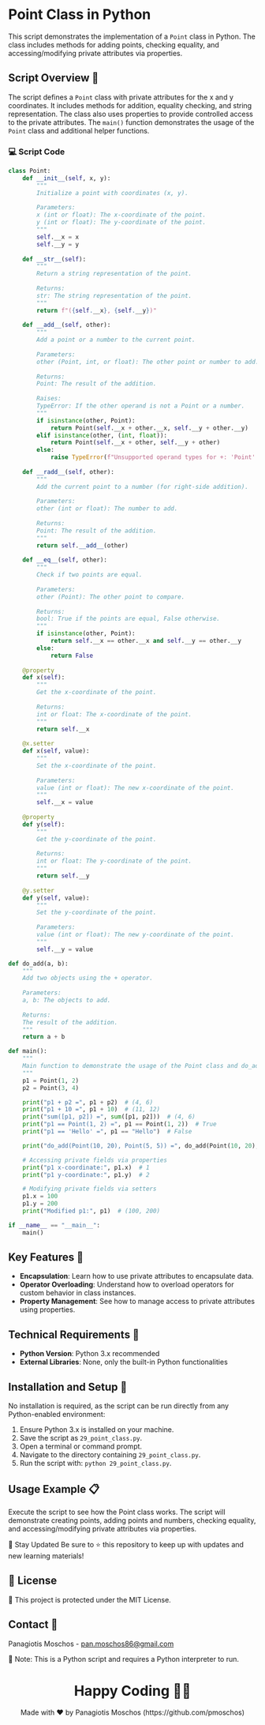 # Point Class in Python

This script demonstrates the implementation of a `Point` class in Python. The class includes methods for adding points, checking equality, and accessing/modifying private attributes via properties.

## Script Overview 📘

The script defines a `Point` class with private attributes for the x and y coordinates. It includes methods for addition, equality checking, and string representation. The class also uses properties to provide controlled access to the private attributes. The `main()` function demonstrates the usage of the `Point` class and additional helper functions.

### :computer: Script Code

```python
class Point:
    def __init__(self, x, y):
        """
        Initialize a point with coordinates (x, y).
        
        Parameters:
        x (int or float): The x-coordinate of the point.
        y (int or float): The y-coordinate of the point.
        """
        self.__x = x
        self.__y = y
    
    def __str__(self):
        """
        Return a string representation of the point.
        
        Returns:
        str: The string representation of the point.
        """
        return f"({self.__x}, {self.__y})"
    
    def __add__(self, other):
        """
        Add a point or a number to the current point.
        
        Parameters:
        other (Point, int, or float): The other point or number to add.
        
        Returns:
        Point: The result of the addition.
        
        Raises:
        TypeError: If the other operand is not a Point or a number.
        """
        if isinstance(other, Point):
            return Point(self.__x + other.__x, self.__y + other.__y)
        elif isinstance(other, (int, float)):
            return Point(self.__x + other, self.__y + other)
        else:
            raise TypeError(f"Unsupported operand types for +: 'Point' and {type(other).__name__}")
    
    def __radd__(self, other):
        """
        Add the current point to a number (for right-side addition).
        
        Parameters:
        other (int or float): The number to add.
        
        Returns:
        Point: The result of the addition.
        """
        return self.__add__(other)
    
    def __eq__(self, other):
        """
        Check if two points are equal.
        
        Parameters:
        other (Point): The other point to compare.
        
        Returns:
        bool: True if the points are equal, False otherwise.
        """
        if isinstance(other, Point):
            return self.__x == other.__x and self.__y == other.__y
        else:
            return False
    
    @property
    def x(self):
        """
        Get the x-coordinate of the point.
        
        Returns:
        int or float: The x-coordinate of the point.
        """
        return self.__x
    
    @x.setter
    def x(self, value):
        """
        Set the x-coordinate of the point.
        
        Parameters:
        value (int or float): The new x-coordinate of the point.
        """
        self.__x = value
    
    @property
    def y(self):
        """
        Get the y-coordinate of the point.
        
        Returns:
        int or float: The y-coordinate of the point.
        """
        return self.__y
    
    @y.setter
    def y(self, value):
        """
        Set the y-coordinate of the point.
        
        Parameters:
        value (int or float): The new y-coordinate of the point.
        """
        self.__y = value

def do_add(a, b):
    """
    Add two objects using the + operator.
    
    Parameters:
    a, b: The objects to add.
    
    Returns:
    The result of the addition.
    """
    return a + b

def main():
    """
    Main function to demonstrate the usage of the Point class and do_add function.
    """
    p1 = Point(1, 2)
    p2 = Point(3, 4)

    print("p1 + p2 =", p1 + p2)  # (4, 6)
    print("p1 + 10 =", p1 + 10)  # (11, 12)
    print("sum([p1, p2]) =", sum([p1, p2]))  # (4, 6)
    print("p1 == Point(1, 2) =", p1 == Point(1, 2))  # True
    print("p1 == 'Hello' =", p1 == "Hello")  # False

    print("do_add(Point(10, 20), Point(5, 5)) =", do_add(Point(10, 20), Point(5, 5)))  # (15, 25)

    # Accessing private fields via properties
    print("p1 x-coordinate:", p1.x)  # 1
    print("p1 y-coordinate:", p1.y)  # 2

    # Modifying private fields via setters
    p1.x = 100
    p1.y = 200
    print("Modified p1:", p1)  # (100, 200)

if __name__ == "__main__":
    main()
```

## Key Features 🌟
- **Encapsulation**: Learn how to use private attributes to encapsulate data.
- **Operator Overloading**: Understand how to overload operators for custom behavior in class instances.
- **Property Management**: See how to manage access to private attributes using properties.

## Technical Requirements 🔧
- **Python Version**: Python 3.x recommended
- **External Libraries**: None, only the built-in Python functionalities

## Installation and Setup 🚀
No installation is required, as the script can be run directly from any Python-enabled environment:

1. Ensure Python 3.x is installed on your machine.
2. Save the script as `29_point_class.py`.
3. Open a terminal or command prompt.
4. Navigate to the directory containing `29_point_class.py`.
5. Run the script with: `python 29_point_class.py`.

## Usage Example 📋
Execute the script to see how the Point class works. The script will demonstrate creating points, adding points and numbers, checking equality, and accessing/modifying private attributes via properties.

📢 Stay Updated
Be sure to ⭐ this repository to keep up with updates and new learning materials!

## 📄 License
🔐 This project is protected under the MIT License.

## Contact 📧
Panagiotis Moschos - pan.moschos86@gmail.com

🔗 Note: This is a Python script and requires a Python interpreter to run.

<h1 align="center">Happy Coding 👨‍💻</h1>
<p align="center">
  Made with ❤️ by Panagiotis Moschos (https://github.com/pmoschos)
</p>
